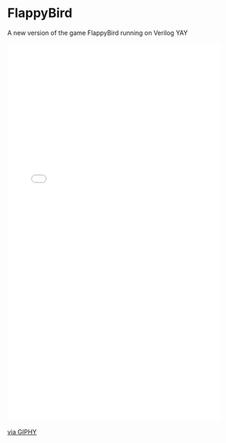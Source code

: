 # FlappyBird
A new version of the game FlappyBird running on Verilog
 YAY
<iframe src="//giphy.com/embed/l0MYDS7YUlT3V2yl2" width="480" height="853" frameBorder="0" class="giphy-embed" allowFullScreen></iframe><p><a href="http://giphy.com/gifs/l0MYDS7YUlT3V2yl2">via GIPHY</a></p>

